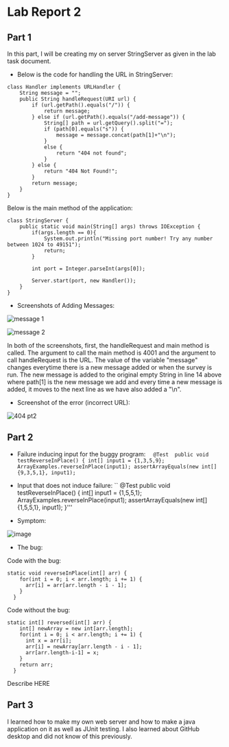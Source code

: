# Lab Report 2
## Part 1
In this part, I will be creating my on server StringServer as given in the lab task document. 
* Below is the code for handling the URL in StringServer:
```
class Handler implements URLHandler {
    String message = ""; 
    public String handleRequest(URI url) {
        if (url.getPath().equals("/")) {  
            return message;
        } else if (url.getPath().equals("/add-message")) { 
            String[] path = url.getQuery().split("="); 
            if (path[0].equals("s")) { 
                message = message.concat(path[1]+"\n");
            }
            else {
                return "404 not found"; 
            }
        } else {
            return "404 Not Found!"; 
        }
        return message; 
    }
}
```

Below is the main method of the application:
```
class StringServer {
    public static void main(String[] args) throws IOException {
        if(args.length == 0){
            System.out.println("Missing port number! Try any number between 1024 to 49151");
            return;
        }

        int port = Integer.parseInt(args[0]);

        Server.start(port, new Handler());
    }
}
```
* Screenshots of Adding Messages:

![message 1](https://user-images.githubusercontent.com/116845419/215248867-5098a027-1246-4d5b-bc54-0548f3cca087.png)

![message 2](https://user-images.githubusercontent.com/116845419/215248872-41565ec8-35e4-44b1-89b8-ce4d6a1fcd3f.png)

In both of the screenshots, first, the handleRequest and main method is called. The argument to call the main method is 4001 and the argument to call handleRequest is the URL. The value of the variable "message" changes everytime there is a new message added or when the survey is run. The new message is added to the original empty String in line 14 above where path[1] is the new message we add and every time a new message is added, it moves to the next line as we have also added a "\n".

* Screenshot of the error (incorrect URL):

![404 pt2](https://user-images.githubusercontent.com/116845419/215248883-564de987-d92d-4d11-94fe-5fe6e83d84b5.png)


## Part 2
* Failure inducing input for the buggy program: 
``	@Test 
	public void testReverseInPlace() {
    int[] input1 = {1,3,5,9};
    ArrayExamples.reverseInPlace(input1);
    assertArrayEquals(new int[]{9,3,5,1}, input1);``

* Input that does not induce failure:
``	@Test 
	public void testReverseInPlace() {
    int[] input1 = {1,5,5,1};
    ArrayExamples.reverseInPlace(input1);
    assertArrayEquals(new int[]{1,5,5,1}, input1);
	}'''
* Symptom:

![image](https://user-images.githubusercontent.com/116845419/215252092-b048cf2c-909e-49c7-a118-31c09ff5da47.png)



* The bug:

Code with the bug:

```
static void reverseInPlace(int[] arr) {
    for(int i = 0; i < arr.length; i += 1) {
      arr[i] = arr[arr.length - i - 1];
    }
  }
  ```

Code without the bug:

```
static int[] reversed(int[] arr) {
    int[] newArray = new int[arr.length];
    for(int i = 0; i < arr.length; i += 1) {
      int x = arr[i];
      arr[i] = newArray[arr.length - i - 1];
      arr[arr.length-i-1] = x;
    }
    return arr;
  }
  ```
  
Describe HERE
  
## Part 3
I learned how to make my own web server and how to make a java application on it as well as JUnit testing. I also learned about GitHub desktop and did not know of this previously.
